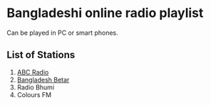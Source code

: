 # Bangladeshi online radio playlist

Can be played in PC or smart phones.

## List of Stations

1. [ABC Radio](https://www.abcradio.fm/)
1. [Bangladesh Betar](http://www.betar.gov.bd/)
1. Radio Bhumi
1. Colours FM
